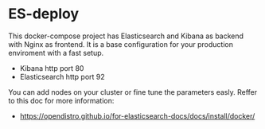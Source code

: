 # ES-deploy

This docker-compose project has Elasticsearch and Kibana as backend with Nginx as frontend. It is a base configuration for your production enviroment with a fast setup.

- Kibana http port 80
- Elasticsearch http port 92

You can add nodes on your cluster or fine tune the parameters easly. Reffer to this doc for more information:

- https://opendistro.github.io/for-elasticsearch-docs/docs/install/docker/

